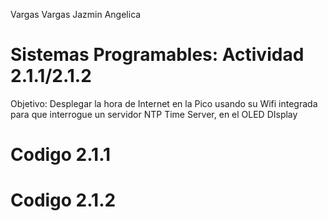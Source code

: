Vargas Vargas Jazmin Angelica
# Sistemas Programables: Actividad 2.1.1/2.1.2 
Objetivo: Desplegar la hora de Internet en la Pico usando su Wifi integrada para que interrogue un servidor NTP Time Server, en el OLED DIsplay 

# Codigo 2.1.1
# Codigo 2.1.2
